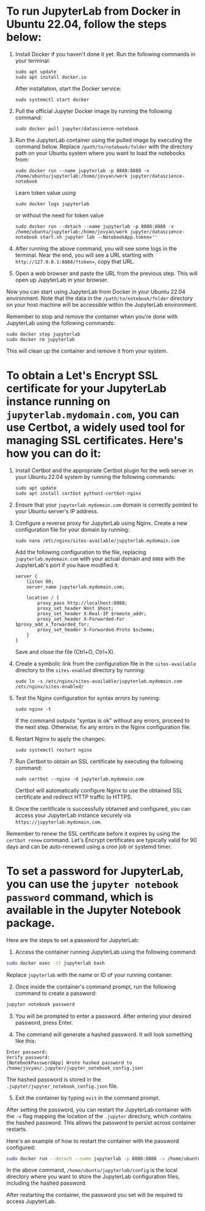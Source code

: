 # To run JupyterLab from Docker in Ubuntu 22.04, follow the steps below:

1. Install Docker if you haven't done it yet. Run the following commands in your terminal:
   
   ```
   sudo apt update
   sudo apt install docker.io
   ```
   After installation, start the Docker service:
   ```
   sudo systemctl start docker
   ```

2. Pull the official Jupyter Docker image by running the following command:
   
   ```
   sudo docker pull jupyter/datascience-notebook
   ```

3. Run the JupyterLab container using the pulled image by executing the command below. Replace `/path/to/notebook/folder` with the directory path on your Ubuntu system where you want to load the notebooks from:

   ```
   sudo docker run --name jupyterlab -p 8888:8888 -v /home/ubuntu/jupyterlab:/home/jovyan/work jupyter/datascience-notebook
   ```

   Learn token value using
   ```
   sudo docker logs jupyterlab
   ```

   or without the need for token value
   ```
   sudo docker run --detach --name jupyterlab -p 8888:8888 -v /home/ubuntu/jupyterlab:/home/jovyan/work jupyter/datascience-notebook start.sh jupyter lab --NotebookApp.token=''
   ```

5. After running the above command, you will see some logs in the terminal. Near the end, you will see a URL starting with `http://127.0.0.1:8888/?token=`, copy that URL.

6. Open a web browser and paste the URL from the previous step. This will open up JupyterLab in your browser.

Now you can start using JupyterLab from Docker in your Ubuntu 22.04 environment. Note that the data in the `/path/to/notebook/folder` directory on your host machine will be accessible within the JupyterLab environment.

Remember to stop and remove the container when you're done with JupyterLab using the following commands:

```
sudo docker stop jupyterlab
sudo docker rm jupyterlab
```

This will clean up the container and remove it from your system.

# To obtain a Let's Encrypt SSL certificate for your JupyterLab instance running on `jupyterlab.mydomain.com`, you can use Certbot, a widely used tool for managing SSL certificates. Here's how you can do it:

1. Install Certbot and the appropriate Certbot plugin for the web server in your Ubuntu 22.04 system by running the following commands:
   
   ```
   sudo apt update
   sudo apt install certbot python3-certbot-nginx
   ```

2. Ensure that your `jupyterlab.mydomain.com` domain is correctly pointed to your Ubuntu server's IP address.

3. Configure a reverse proxy for JupyterLab using Nginx. Create a new configuration file for your domain by running:
   
   ```
   sudo nano /etc/nginx/sites-available/jupyterlab.mydomain.com
   ```

   Add the following configuration to the file, replacing `jupyterlab.mydomain.com` with your actual domain and `8888` with the JupyterLab's port if you have modified it:

   ```
   server {
       listen 80;
       server_name jupyterlab.mydomain.com;

       location / {
           proxy_pass http://localhost:8888;
           proxy_set_header Host $host;
           proxy_set_header X-Real-IP $remote_addr;
           proxy_set_header X-Forwarded-For $proxy_add_x_forwarded_for;
           proxy_set_header X-Forwarded-Proto $scheme;
       }
   }
   ```

   Save and close the file (Ctrl+O, Ctrl+X).

4. Create a symbolic link from the configuration file in the `sites-available` directory to the `sites-enabled` directory by running:
   
   ```
   sudo ln -s /etc/nginx/sites-available/jupyterlab.mydomain.com /etc/nginx/sites-enabled/
   ```

5. Test the Nginx configuration for syntax errors by running:
   
   ```
   sudo nginx -t
   ```
   
   If the command outputs "syntax is ok" without any errors, proceed to the next step. Otherwise, fix any errors in the Nginx configuration file.

6. Restart Nginx to apply the changes:
   
   ```
   sudo systemctl restart nginx
   ```

7. Run Certbot to obtain an SSL certificate by executing the following command:
   
   ```
   sudo certbot --nginx -d jupyterlab.mydomain.com
   ```

   Certbot will automatically configure Nginx to use the obtained SSL certificate and redirect HTTP traffic to HTTPS.

8. Once the certificate is successfully obtained and configured, you can access your JupyterLab instance securely via `https://jupyterlab.mydomain.com`.

Remember to renew the SSL certificate before it expires by using the `certbot renew` command. Let's Encrypt certificates are typically valid for 90 days and can be auto-renewed using a cron job or systemd timer.


# To set a password for JupyterLab, you can use the `jupyter notebook password` command, which is available in the Jupyter Notebook package.

Here are the steps to set a password for JupyterLab:

1. Access the container running JupyterLab using the following command:

```bash
sudo docker exec -it jupyterlab bash
```

Replace `jupyterlab` with the name or ID of your running container.

2. Once inside the container's command prompt, run the following command to create a password:

```bash
jupyter notebook password
```

3. You will be prompted to enter a password. After entering your desired password, press Enter.

4. The command will generate a hashed password. It will look something like this:

```
Enter password:
Verify password:
[NotebookPasswordApp] Wrote hashed password to /home/jovyan/.jupyter/jupyter_notebook_config.json
```

The hashed password is stored in the `.jupyter/jupyter_notebook_config.json` file.

5. Exit the container by typing `exit` in the command prompt.

After setting the password, you can restart the JupyterLab container with the `-v` flag mapping the location of the `.jupyter` directory, which contains the hashed password. This allows the password to persist across container restarts.

Here's an example of how to restart the container with the password configured:

```bash
sudo docker run --detach --name jupyterlab -p 8888:8888 -v /home/ubuntu/jupyterlab:/home/jovyan/work -v /home/ubuntu/jupyterlab/config:/home/jovyan/.jupyter jupyter/datascience-notebook
```

In the above command, `/home/ubuntu/jupyterlab/config` is the local directory where you want to store the JupyterLab configuration files, including the hashed password.

After restarting the container, the password you set will be required to access JupyterLab.

